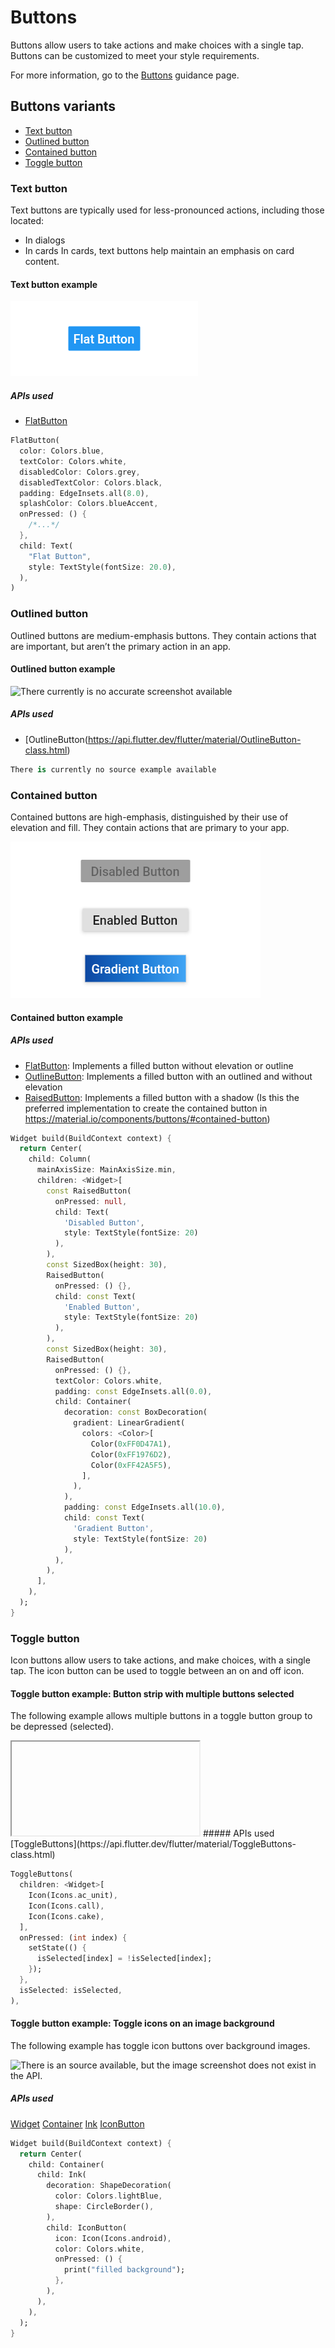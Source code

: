 <!--docs:
title: ""
layout: detail
section: components
excerpt: "Material Buttons implementation article for Flutter"
iconId:
path: /
api_doc_root:
initial_release:
-->

# Buttons

Buttons allow users to take actions and make choices with a single tap.
Buttons can be customized to meet your style requirements.

For more information, go to the [Buttons](https://material.io/components/buttons/#usage) guidance page.

## Buttons variants


* [Text button](#text-button)
* [Outlined button](#outlined-button)
* [Contained button](#contained-button)
* [Toggle button](#toggle-button)

### Text button

Text buttons are typically used for less-pronounced actions, including those located:
 * In dialogs
 * In cards
In cards, text buttons help maintain an emphasis on card content.

#### Text button example

<img src="images/flutter-flat-button.png" alt="Text button with black text on white background">

##### APIs used

* [FlatButton](https://api.flutter.dev/flutter/material/FlatButton-class.html)

```dart
FlatButton(
  color: Colors.blue,
  textColor: Colors.white,
  disabledColor: Colors.grey,
  disabledTextColor: Colors.black,
  padding: EdgeInsets.all(8.0),
  splashColor: Colors.blueAccent,
  onPressed: () {
    /*...*/
  },
  child: Text(
    "Flat Button",
    style: TextStyle(fontSize: 20.0),
  ),
)

```

### Outlined button

Outlined buttons are medium-emphasis buttons. They contain actions that are important, but aren’t the primary action in an app.


#### Outlined button example

<img src="" alt="There currently is no accurate screenshot available">

##### APIs used
* [OutlineButton(https://api.flutter.dev/flutter/material/OutlineButton-class.html)

```dart
There is currently no source example available
```
### Contained button
Contained buttons are high-emphasis, distinguished by their use of elevation and fill. They contain actions that are primary to your app.

<img src="images/flutter_raised_button.png" alt="raised button examples: Disabled button, endabled button, and gradient button">

#### Contained button example

##### APIs used
* [FlatButton](https://api.flutter.dev/flutter/material/FlatButton-class.html): Implements a filled button without elevation or outline
* [OutlineButton](https://api.flutter.dev/flutter/material/OutlineButton-class.html): Implements a filled button with an outlined and without elevation
* [RaisedButton](https://api.flutter.dev/flutter/material/RaisedButton-class.html): Implements a filled button with a shadow (Is this the preferred implementation to create the contained button in https://material.io/components/buttons/#contained-button)

```dart
Widget build(BuildContext context) {
  return Center(
    child: Column(
      mainAxisSize: MainAxisSize.min,
      children: <Widget>[
        const RaisedButton(
          onPressed: null,
          child: Text(
            'Disabled Button',
            style: TextStyle(fontSize: 20)
          ),
        ),
        const SizedBox(height: 30),
        RaisedButton(
          onPressed: () {},
          child: const Text(
            'Enabled Button',
            style: TextStyle(fontSize: 20)
          ),
        ),
        const SizedBox(height: 30),
        RaisedButton(
          onPressed: () {},
          textColor: Colors.white,
          padding: const EdgeInsets.all(0.0),
          child: Container(
            decoration: const BoxDecoration(
              gradient: LinearGradient(
                colors: <Color>[
                  Color(0xFF0D47A1),
                  Color(0xFF1976D2),
                  Color(0xFF42A5F5),
                ],
              ),
            ),
            padding: const EdgeInsets.all(10.0),
            child: const Text(
              'Gradient Button',
              style: TextStyle(fontSize: 20)
            ),
          ),
        ),
      ],
    ),
  );
}
```

### Toggle button
Icon buttons allow users to take actions, and make choices, with a single tap. The icon button can be used to toggle between an on and off icon.


#### Toggle button example: Button strip with multiple buttons selected

The following example allows multiple buttons in a toggle button group to be depressed (selected).

<iframe><img src="https://flutter.github.io/assets-for-api-docs/assets/material/toggle_buttons_simple.mp4" alt="There is no way to embed a video in GitHub flavored MarkDown unless its hosted on either YouTube or Vimeo"></iframe>
##### APIs used
[ToggleButtons](https://api.flutter.dev/flutter/material/ToggleButtons-class.html)

```dart
ToggleButtons(
  children: <Widget>[
    Icon(Icons.ac_unit),
    Icon(Icons.call),
    Icon(Icons.cake),
  ],
  onPressed: (int index) {
    setState(() {
      isSelected[index] = !isSelected[index];
    });
  },
  isSelected: isSelected,
),
```

#### Toggle button example: Toggle icons on an image background

The following example has toggle icon buttons over background images.

<img src="" alt="There is an source available, but the image screenshot does not exist in the API.">

##### APIs used

[Widget](https://api.flutter.dev/flutter/widgets/Widget-class.html)
[Container](https://api.flutter.dev/flutter/widgets/Container-class.html)
[Ink](https://api.flutter.dev/flutter/material/Ink-class.html)
[IconButton](https://api.flutter.dev/flutter/material/IconButton-class.html)

```dart
Widget build(BuildContext context) {
  return Center(
    child: Container(
      child: Ink(
        decoration: ShapeDecoration(
          color: Colors.lightBlue,
          shape: CircleBorder(),
        ),
        child: IconButton(
          icon: Icon(Icons.android),
          color: Colors.white,
          onPressed: () {
            print("filled background");
          },
        ),
      ),
    ),
  );
}
```
